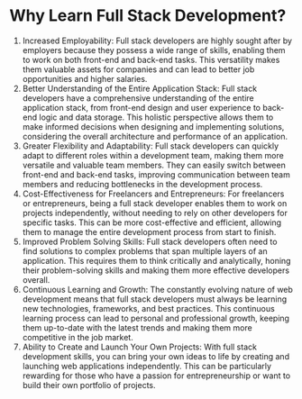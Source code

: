 # Why Learn Full Stack Development?

1. Increased Employability: Full stack developers are highly sought after by employers because they possess a wide range of skills, enabling them to work on both front-end and back-end tasks. This versatility makes them valuable assets for companies and can lead to better job opportunities and higher salaries.
2. Better Understanding of the Entire Application Stack: Full stack developers have a comprehensive understanding of the entire application stack, from front-end design and user experience to back-end logic and data storage. This holistic perspective allows them to make informed decisions when designing and implementing solutions, considering the overall architecture and performance of an application.
3. Greater Flexibility and Adaptability: Full stack developers can quickly adapt to different roles within a development team, making them more versatile and valuable team members. They can easily switch between front-end and back-end tasks, improving communication between team members and reducing bottlenecks in the development process.
4. Cost-Effectiveness for Freelancers and Entrepreneurs: For freelancers or entrepreneurs, being a full stack developer enables them to work on projects independently, without needing to rely on other developers for specific tasks. This can be more cost-effective and efficient, allowing them to manage the entire development process from start to finish.
5. Improved Problem Solving Skills: Full stack developers often need to find solutions to complex problems that span multiple layers of an application. This requires them to think critically and analytically, honing their problem-solving skills and making them more effective developers overall.
6. Continuous Learning and Growth: The constantly evolving nature of web development means that full stack developers must always be learning new technologies, frameworks, and best practices. This continuous learning process can lead to personal and professional growth, keeping them up-to-date with the latest trends and making them more competitive in the job market.
7. Ability to Create and Launch Your Own Projects: With full stack development skills, you can bring your own ideas to life by creating and launching web applications independently. This can be particularly rewarding for those who have a passion for entrepreneurship or want to build their own portfolio of projects.

